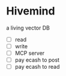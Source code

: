 # Hivemind

a living vector DB

- [ ] read
- [ ] write
- [ ] MCP server
- [ ] pay ecash to post
- [ ] pay ecash to read

